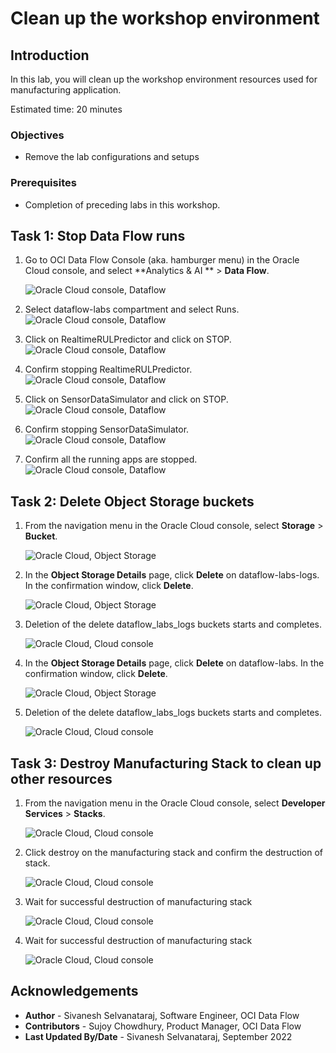 # Clean up the workshop environment

## Introduction

In this lab, you will clean up the workshop environment resources used for manufacturing application.

Estimated time: 20 minutes

### Objectives

* Remove the lab configurations and setups

### Prerequisites

* Completion of preceding labs in this workshop.

## Task 1: Stop Data Flow runs

1. Go to OCI Data Flow Console (aka. hamburger menu) in the Oracle Cloud console, and select **Analytics & AI ** > **Data Flow**.

   ![Oracle Cloud console, Dataflow](images/dataflow-menu.png " ")

2. Select dataflow-labs compartment and select Runs.
   ![Oracle Cloud console, Dataflow](images/runs-compartment.png " ")

3. Click on RealtimeRULPredictor and click on STOP.
   ![Oracle Cloud console, Dataflow](images/predictor-stopping.png " ")

4. Confirm stopping RealtimeRULPredictor.
   ![Oracle Cloud console, Dataflow](images/confirm-predictor-stop.png " ")

5. Click on SensorDataSimulator and click on STOP.
   ![Oracle Cloud console, Dataflow](images/simulator-stopping.png " ")

6. Confirm stopping SensorDataSimulator.
   ![Oracle Cloud console, Dataflow](images/confirm-simulator-stop.png " ")

7. Confirm all the running apps are stopped.
   ![Oracle Cloud console, Dataflow](images/stop-runs.png " ")



## Task 2: Delete Object Storage buckets

1. From the navigation menu in the Oracle Cloud console, select **Storage** > **Bucket**.

    ![Oracle Cloud, Object Storage](images/object-storage-menu.png " ")

2. In the **Object Storage Details** page, click **Delete** on dataflow-labs-logs. In the confirmation window, click **Delete**.

   ![Oracle Cloud, Object Storage](images/delete-logs-bucket.png " ")   

3. Deletion of the delete dataflow_labs_logs buckets starts and completes.

    ![Oracle Cloud, Cloud console](images/delete-logs-success.png " ")    

4. In the **Object Storage Details** page, click **Delete** on dataflow-labs. In the confirmation window, click **Delete**.

   ![Oracle Cloud, Object Storage](images/delete-dataflow-labs.png " ")

5. Deletion of the delete dataflow_labs_logs buckets starts and completes.

   ![Oracle Cloud, Cloud console](images/delete-dataflow-labs-success.png " ")



## Task 3: Destroy Manufacturing Stack to clean up other resources

1. From the navigation menu in the Oracle Cloud console, select **Developer Services** > **Stacks**. 

    ![Oracle Cloud, Cloud console](images/stack-menu.png " ")       

2. Click destroy on the manufacturing stack and confirm the destruction of stack.

    ![Oracle Cloud, Cloud console](images/destroy-click.png " ")    

3. Wait for successful destruction of manufacturing stack

   ![Oracle Cloud, Cloud console](images/destroy-progress.png " ")

4. Wait for successful destruction of manufacturing stack

   ![Oracle Cloud, Cloud console](images/destroy-succeeded.png " ")

## Acknowledgements
- **Author** -  Sivanesh Selvanataraj, Software Engineer, OCI Data Flow
- **Contributors** - Sujoy Chowdhury, Product Manager, OCI Data Flow
- **Last Updated By/Date** - Sivanesh Selvanataraj, September 2022
